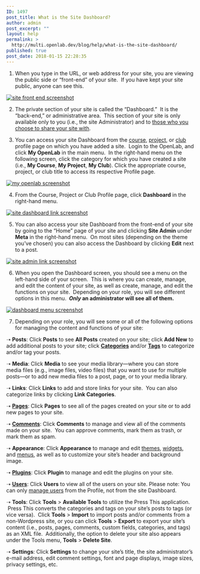 ```yaml
---
ID: 1497
post_title: What is the Site Dashboard?
author: admin
post_excerpt: ""
layout: help
permalink: >
  http://multi.openlab.dev/blog/help/what-is-the-site-dashboard/
published: true
post_date: 2018-01-15 22:28:35
---
```

1. When you type in the URL, or web address for your site, you are viewing the public side or “front-end” of your site.  If you have kept your site public, anyone can see this.

<a href="https://openlab.citytech.cuny.edu/wp-content/uploads/2012/08/Site_Dashboard1n.png"><img class="alignnone size-full wp-image-5608" title="Site_Dashboard1n" src="https://openlab.citytech.cuny.edu/wp-content/uploads/2012/08/Site_Dashboard1n.png" sizes="(max-width: 660px) 100vw, 660px" srcset="https://openlab.citytech.cuny.edu/wp-content/uploads/2012/08/Site_Dashboard1n.png 660w, https://openlab.citytech.cuny.edu/wp-content/uploads/2012/08/Site_Dashboard1n-300x171.png 300w" alt="site front end screenshot" /></a>

2. The private section of your site is called the “Dashboard.”  It is the “back-end,” or administrative area.  This section of your site is only available only to you (i.e., the site Administrator) and to <a title="Managing users on your Site" href="https://openlab.citytech.cuny.edu/blog/help/managing-users-on-your-site/">those who you choose to share your site with</a>.

3. You can access your site Dashboard from the <a title="What is a Course on the OpenLab?" href="https://openlab.citytech.cuny.edu/blog/help/what-is-a-course-on-the-openlab/">course</a>, <a title="What is a Project on the OpenLab?" href="https://openlab.citytech.cuny.edu/blog/help/what-is-a-project-on-the-openlab/">project</a>, or <a title="What is a Club on the OpenLab?" href="https://openlab.citytech.cuny.edu/blog/help/what-is-a-club-on-the-openlab/">club</a> profile page on which you have added a site.  Login to the OpenLab, and click <strong>My OpenLab</strong> in the main menu.  In the right-hand menu on the following screen, click the category for which you have created a site (i.e., <strong>My Course</strong>, <strong>My Project</strong>, <strong>My Club</strong>). Click the appropriate course, project, or club title to access its respective Profile page.

<a href="https://openlab.citytech.cuny.edu/wp-content/uploads/2012/08/what_is_the_site_dashboard1v2.png"><img class="alignnone wp-image-36860 size-full" title="Site_Dashboard2n" src="https://openlab.citytech.cuny.edu/wp-content/uploads/2012/08/what_is_the_site_dashboard1v2.png" sizes="(max-width: 1177px) 100vw, 1177px" srcset="https://openlab.citytech.cuny.edu/wp-content/uploads/2012/08/what_is_the_site_dashboard1v2.png 1177w, https://openlab.citytech.cuny.edu/wp-content/uploads/2012/08/what_is_the_site_dashboard1v2-300x159.png 300w, https://openlab.citytech.cuny.edu/wp-content/uploads/2012/08/what_is_the_site_dashboard1v2-1024x541.png 1024w, https://openlab.citytech.cuny.edu/wp-content/uploads/2012/08/what_is_the_site_dashboard1v2-32x17.png 32w" alt="my openlab screenshot" /></a>

4. From the Course, Project or Club Profile page, click <strong>Dashboard</strong> in the right-hand menu.

<a href="https://openlab.citytech.cuny.edu/wp-content/uploads/2012/08/what_is_the_site_dashboard2v2.png"><img class="alignnone wp-image-36862 size-full" title="Site_Dashboard3" src="https://openlab.citytech.cuny.edu/wp-content/uploads/2012/08/what_is_the_site_dashboard2v2.png" sizes="(max-width: 1163px) 100vw, 1163px" srcset="https://openlab.citytech.cuny.edu/wp-content/uploads/2012/08/what_is_the_site_dashboard2v2.png 1163w, https://openlab.citytech.cuny.edu/wp-content/uploads/2012/08/what_is_the_site_dashboard2v2-300x161.png 300w, https://openlab.citytech.cuny.edu/wp-content/uploads/2012/08/what_is_the_site_dashboard2v2-1024x550.png 1024w, https://openlab.citytech.cuny.edu/wp-content/uploads/2012/08/what_is_the_site_dashboard2v2-32x17.png 32w" alt="site dashboard link screenshot" /></a>

5. You can also access your site Dashboard from the front-end of your site by going to the “Home” page of your site and clicking <strong>Site Admin</strong> under <strong>Meta</strong> in the right-hand menu.  On most sites (depending on the theme you’ve chosen) you can also access the Dashboard by clicking <strong>Edit</strong> next to a post.

<a href="https://openlab.citytech.cuny.edu/wp-content/uploads/2012/08/Site_Dashboard4.png"><img class="alignnone wp-image-3088" title="Site_Dashboard4" src="https://openlab.citytech.cuny.edu/wp-content/uploads/2012/08/Site_Dashboard4.png" sizes="(max-width: 528px) 100vw, 528px" srcset="https://openlab.citytech.cuny.edu/wp-content/uploads/2012/08/Site_Dashboard4.png 660w, https://openlab.citytech.cuny.edu/wp-content/uploads/2012/08/Site_Dashboard4-300x195.png 300w" alt="site admin link screenshot" /></a>

6. When you open the Dashboard screen, you should see a menu on the left-hand side of your screen.  This is where you can create, manage, and edit the content of your site, as well as create, manage, and edit the functions on your site.  Depending on your role, you will see different options in this menu. <strong> <em>Only</em> an administrator will see all of them.</strong>

<a href="https://openlab.citytech.cuny.edu/wp-content/uploads/2012/08/Site_Dashboard5.png"><img class="alignnone size-full wp-image-3089" title="Site_Dashboard5" src="https://openlab.citytech.cuny.edu/wp-content/uploads/2012/08/Site_Dashboard5.png" sizes="(max-width: 660px) 100vw, 660px" srcset="https://openlab.citytech.cuny.edu/wp-content/uploads/2012/08/Site_Dashboard5.png 660w, https://openlab.citytech.cuny.edu/wp-content/uploads/2012/08/Site_Dashboard5-300x253.png 300w" alt="dashboard menu screenshot" /></a>

7. Depending on your role, you will see some or all of the following options for managing the content and functions of your site:

➝ <strong>Posts</strong>: Click <strong>Posts</strong> to see <strong>All Posts</strong> created on your site; click <strong>Add New</strong> to add additional posts to your site; click <a title="Categories and tags" href="https://openlab.citytech.cuny.edu/blog/help/categories-and-tags/"><strong>Categories</strong></a> and/or <a title="Categories and tags" href="https://openlab.citytech.cuny.edu/blog/help/categories-and-tags/"><strong>Tags</strong></a> to categorize and/or tag your posts.

➝ <strong>Media</strong>: Click <strong>Media</strong> to see your media library—where you can store media files (e.g., image files, video files) that you want to use for multiple posts—or to add new media files to a post, page, or to your media library.

➝ <strong>Links</strong>: Click <strong>Links</strong> to add and store links for your site.  You can also categorize links by clicking <strong>Link Categories</strong>.

➝ <a title="Building blocks: posts, pages, widgets, and plugins" href="https://openlab.citytech.cuny.edu/blog/help/building-blocks-posts-pages-widgets-and-plugins/"><strong>Pages</strong></a>: Click <strong>Pages</strong> to see all of the pages created on your site or to add new pages to your site.

➝ <a title="Commenting on a Site" href="https://openlab.citytech.cuny.edu/blog/help/commenting-on-a-site/"><strong>Comments</strong></a>: Click <strong>Comments</strong> to manage and view all of the comments made on your site.  You can approve comments, mark them as trash, or mark them as spam.

➝ <strong>Appearance</strong>: Click <strong>Appearance</strong> to manage and edit <a title="Changing the appearance of your Site with themes" href="https://openlab.citytech.cuny.edu/blog/help/changing-the-appearance-of-your-site-with-themes/">themes</a>, <a title="Building blocks: posts, pages, widgets, and plugins" href="https://openlab.citytech.cuny.edu/blog/help/building-blocks-posts-pages-widgets-and-plugins/">widgets</a>, and <a title="Changing the menu on your Site" href="https://openlab.citytech.cuny.edu/blog/help/changing-the-menu-on-your-site/">menus</a>, as well as to customize your site’s header and background image.

➝ <a title="Adding plugins to your Site" href="https://openlab.citytech.cuny.edu/blog/help/adding-plugins-to-your-site/"><strong>Plugins</strong></a>: Click <strong>Plugin</strong> to manage and edit the plugins on your site.

➝ <a title="Managing users on your Site" href="https://openlab.citytech.cuny.edu/blog/help/managing-users-on-your-site/"><strong>Users</strong></a>: Click <strong>Users</strong> to view all of the users on your site. Please note: You can only <a href="https://openlab.citytech.cuny.edu/blog/help/managing-membership-of-a-course-project-or-club-2/">manage users</a> from the Profile, not from the site Dashboard.

➝ <strong>Tools</strong>: Click <strong>Tools</strong> &gt; <strong>Available Tools</strong> to utilize the Press This application.  Press This converts the categories and tags on your site’s posts to tags (or vice versa).  Click <strong>Tools</strong> &gt; <strong>Import</strong> to import posts and/or comments from a non-Wordpress site, or you can click <strong>Tools</strong> &gt; <strong>Export</strong> to export your site’s content (i.e., posts, pages, comments, custom fields, categories, and tags) as an XML file.  Additionally, the option to delete your site also appears under the Tools menu, <strong>Tools</strong> &gt; <strong>Delete Site</strong>.

➝ <strong>Settings</strong>: Click <strong>Settings</strong> to change your site’s title, the site administrator’s e-mail address, edit comment settings, font and page displays, image sizes, privacy settings, etc.